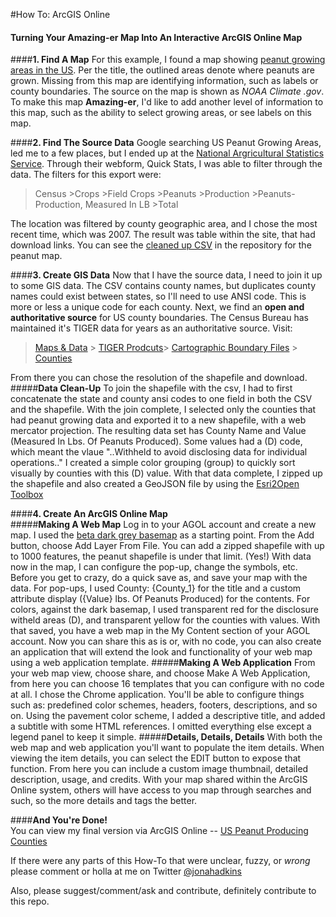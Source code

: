 #How To: ArcGIS Online
#### Turning Your Amazing-er Map Into An Interactive ArcGIS Online Map

####**1. Find A Map**
For this example, I found a map showing [peanut growing areas in the US](http://mapsontheweb.zoom-maps.com/post/76547930347/peanut-growing-areas-in-the-united-states). Per the title, the outlined areas denote where peanuts are grown. Missing from this map are identifying information, such as labels or county boundaries. The source on the map is shown as *NOAA Climate .gov*. To make this map **Amazing-er**, I'd like to add another level of information to this map, such as the ability to select growing areas, or see labels on this map.

####**2. Find The Source Data**
Google searching US Peanut Growing Areas, led me to a few places, but I ended up at the [National Argricultural Statistics Service](http://www.nass.usda.gov/Quick_Stats/). Through their webform, Quick Stats, I was able to filter through the data. The filters for this export were: <br>
>Census >Crops >Field Crops >Peanuts >Production >Peanuts-Production, Measured In LB >Total<br>

The location was filtered by county geographic area, and I chose the most recent time, which was 2007. The result was table within the site, that had download links. You can see the [cleaned up CSV](https://github.com/jonahadkins/Amazing-Er-Maps/blob/master/US_Peanut_Growing/NASS_USDA_gov_Peanut_Growth.csv) in the repository for the peanut map.

####**3. Create GIS Data**
Now that I have the source data, I need to join it up to some GIS data. The CSV contains county names, but duplicates county names could exist between states, so I'll need to use ANSI code. This is more or less a unique code for each county. Next, we find an **open and authoritative source** for US county boundaries. The Census Bureau has maintained it's TIGER data for years as an authoritative source. Visit:<br>
>[Maps & Data](http://www.census.gov/geo/maps-data/) > [TIGER Prodcuts](http://www.census.gov/geo/maps-data/data/tiger.html)> [Cartographic Boundary Files](http://www.census.gov/geo/maps-data/data/tiger-cart-boundary.html) > [Counties](http://www.census.gov/geo/maps-data/data/cbf/cbf_counties.html)<br>

From there you can chose the resolution of the shapefile and download.  
#####**Data Clean-Up**
To join the shapefile with the csv, I had to first concatenate the state and county ansi codes to one field in both the CSV and the shapefile. With the join complete, I selected only the counties that had peanut growing data and exported it to a new shapefile, with a web mercator projection. The resulting data set has County Name and Value (Measured In Lbs. Of Peanuts Produced). Some values had a (D) code, which meant the vlaue "..Withheld to avoid disclosing data for individual operations.."  I created a simple color grouping (group) to quickly sort visually by counties with this (D) value. With that data complete, I zipped up the shapefile and also created a GeoJSON file by using the [Esri2Open Toolbox](https://github.com/project-open-data/esri2open)

####**4. Create An ArcGIS Online Map**<br>
#####**Making A Web Map**
  Log in to your AGOL account and create a new map. I used the [beta dark grey basemap](http://www.arcgis.com/home/webmap/viewer.html?webmap=da65bacab5bd4defb576f839b6b28098) as a starting point. From the Add button, choose Add Layer From File. You can add a zipped shapefile with up to 1000 features, the peanut shapefile is under that limit. (Yes!) With data now in the map, I can configure the pop-up, change the symbols, etc. Before you get to crazy, do a quick save as, and save your map with the data. For pop-ups, I used County: {County_1} for the title and a custom attribute display ({Value} lbs. Of Peanuts Produced) for the contents. For colors, against the dark basemap, I used transparent red for the disclosure witheld areas (D), and transparent yellow for the counties with values. With that saved, you have a web map in the My Content section of your AGOL account. Now you can share this as is or, with no code, you can also create an application that will extend the look and functionality of your web map using a web application template. 
#####**Making A Web Application**
From your web map view, choose share, and choose Make A Web Application, from here you can choose 16 templates that you can configure with no code at all. I chose the Chrome application. You'll be able to configure things such as: predefined color schemes, headers, footers, descriptions, and so on.  Using the pavement color scheme, I added a descriptive title, and added a subtitle with some HTML references. I omitted everything else except a legend panel to keep it simple.
#####**Details, Details, Details**
With both the web map and web application you'll want to populate the item details. When viewing the item details, you can select the EDIT button to expose that function. From here you can include a custom image thumbnail, detailed description, usage, and credits. With your map shared within the ArcGIS Online system, others will have access to you map through searches and such, so the more details and tags the better.

####**And You're Done!**<br>
You can view my final version via ArcGIS Online --  [US Peanut Producing Counties](http://www.arcgis.com/apps/PanelsLegend/index.html?appid=86f6966ffb2741e28753f8f535bed728)


If there were any parts of this How-To that were unclear, fuzzy, or *wrong* please comment or holla at me on Twitter [@jonahadkins](https://twitter.com/jonahadkins)

Also, please suggest/comment/ask and contribute, definitely contribute to this repo.
